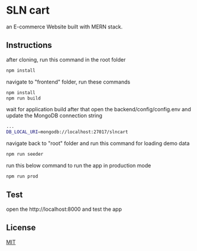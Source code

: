 # SLN cart

an E-commerce Website built with MERN stack.

## Instructions

after cloning, run this command in the root folder

```bash
npm install
```

navigate to "frontend" folder, run these commands

```bash
npm install
npm run build
```

wait for application build
after that open the backend/config/config.env
and update the MongoDB connection string

```bash
...
DB_LOCAL_URI=mongodb://localhost:27017/slncart
```

navigate back to "root" folder and run this command for loading demo data

```bash
npm run seeder
```

run this below command to run the app in production mode

```bash
npm run prod
```

## Test

open the http://localhost:8000 and test the app

## License

[MIT](https://choosealicense.com/licenses/mit/)
